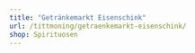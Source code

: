 ```yaml
---
title: "Getränkemarkt Eisenschink"
url: /tittmoning/getraenkemarkt-eisenschink/
shop: Spirituosen
---
```

